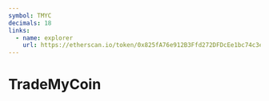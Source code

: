 ```yaml
---
symbol: TMYC
decimals: 18
links:
  - name: explorer
    url: https://etherscan.io/token/0x825fA76e912B3Ffd272DFDcEe1bc74c3eB79534F
---
```


# TradeMyCoin
